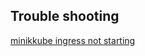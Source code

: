 ## Trouble shooting

[minikkube ingress not starting](https://stackoverflow.com/questions/69225891/ingress-does-not-set-ip-adress-in-minikube-1-23-and-ubuntu-21-04)